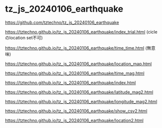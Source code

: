 # tz_js_20240106_earthquake

https://github.com/tztechno/tz_js_20240106_earthquake

https://tztechno.github.io/tz_js_20240106_earthquake/index_trial.html (cicleのlocation set不可)

https://tztechno.github.io/tz_js_20240106_earthquake/time_time.html (無意味)

https://tztechno.github.io/tz_js_20240106_earthquake/location_map.html

https://tztechno.github.io/tz_js_20240106_earthquake/time_mag.html

https://tztechno.github.io/tz_js_20240106_earthquake/index.html

https://tztechno.github.io/tz_js_20240106_earthquake/latitude_mag2.html

https://tztechno.github.io/tz_js_20240106_earthquake/longitude_mag2.html

https://tztechno.github.io/tz_js_20240106_earthquake/show_csv2.html

https://tztechno.github.io/tz_js_20240106_earthquake/location2.html

